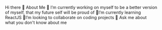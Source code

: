  Hi there 👋
About Me
🌱 I’m currently working on myself to be a better version of myself, that my future self will be proud of
👯I’m currently learning ReactJS
🤔I’m looking to collaborate on coding projects
💬 Ask me about what you don't know about me
<!--
**Jayqueue1/jayqueue1** is a ✨ _special_ ✨ repository because its `README.md` (this file) appears on your GitHub profile.

Here are some ideas to get you started:

- 🔭 I’m currently working on myself to be a better version of myself, that my future self will be proud of
- 🌱 I’m currently learning ReactJS...
- 👯 I’m looking to collaborate on coding projects
- 🤔 I’m looking for help with ...
- 💬 Ask me about what you don't know about me
- 📫 How to reach me: ewurajoy@yaho.com
- 😄 Pronouns: Female, a she.
- ⚡ Fun fact: I am half asleep

